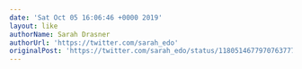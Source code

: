 ```yaml
---
date: 'Sat Oct 05 16:06:46 +0000 2019'
layout: like
authorName: Sarah Drasner
authorUrl: 'https://twitter.com/sarah_edo'
originalPost: 'https://twitter.com/sarah_edo/status/1180514677970763777'
---
```

